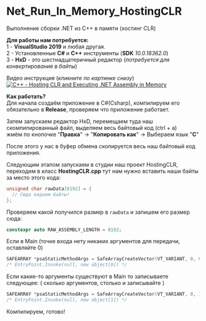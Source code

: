 # Net_Run_In_Memory_HostingCLR
Выполнение сборки .NET из C++ в памяти (хостинг CLR)

**Для работы нам потребуется:**\
1 - **VisualStudio 2019** и любая другая.\
2 - Установленные **C#** и **С++** инструменты (**SDK** *10.0.18362.0*)\
3 - **HxD** - это шестнадцатеричный редактор (*потребуется для конвертирования в байты*)

Видео инструкция (*кликните по картинке снизу*)\
[![C++ - Hosting CLR and Executing .NET Assembly in Memory](https://i.ytimg.com/vi/pCRBpkze1Ek/hqdefault.jpg)](https://www.youtube.com/watch?v=pCRBpkze1Ek "Выполнение сборки .NET из C++ в памяти (хостинг CLR)")

**Как работать?**\
Для начала создаём приложение в C#(Csharp), компилируем его обязательно в **Release**, проверяем что приложение работает.

Затем запускаем редактор HxD, перемещаем туда наш скомпилированный файл, выделяем весь байтовый код (ctrl + a)<br> жмём по кнопочке "**Правка**" -> "**Копировать как**" -> Выбераем язык "**С**"

После этого у нас в буфер обмена скопируется весь наш байтовый код приложения.

Следующим этапом запускаем в студии наш проект HostingCLR, переходим в класс **HostingCLR.cpp** тут нам нужно вставить наши байты за место этого кода:

````cpp
unsigned char rawData[8192] = {
  // Сюда кидаем байты!
};
````
Проверяем какой получился размер в `rawData` и запишем его размер сюда:
````cpp
constexpr auto RAW_ASSEMBLY_LENGTH = 8192;
````
Если в Main (точке входа нету никаких аргументов для передачи, оставляйте 0)
````cpp
SAFEARRAY *psaStaticMethodArgs = SafeArrayCreateVector(VT_VARIANT, 0, 0);
/* EntryPoint.Invoke(null, new object[0]) */
````
Если какие-то аргументы существуют в Main то записываете следующее: ( сколько аргументов, столько и записывайте )
````cpp
SAFEARRAY *psaStaticMethodArgs = SafeArrayCreateVector(VT_VARIANT, 0, 1);
/* EntryPoint.Invoke(null, new object[1]) */
````
Компилируем, готово!
